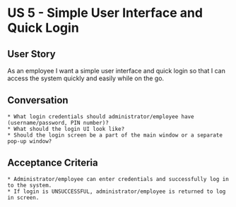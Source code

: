 US 5 - Simple User Interface and Quick Login
=======

User Story
---
As an employee I want a simple user interface and quick login so that I can access
the system quickly and easily while on the go.


Conversation
----
	* What login credentials should administrator/employee have (username/password, PIN number)?
	* What should the login UI look like?
	* Should the login screen be a part of the main window or a separate pop-up window?

Acceptance Criteria
----
	* Administrator/employee can enter credentials and successfully log in to the system.
	* If login is UNSUCCESSFUL, administrator/employee is returned to log in screen.